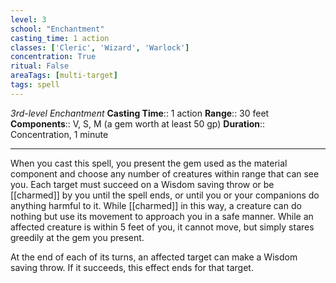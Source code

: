 ```yaml
---
level: 3
school: "Enchantment"
casting_time: 1 action
classes: ['Cleric', 'Wizard', 'Warlock']
concentration: True
ritual: False
areaTags: [multi-target]
tags: spell
---
```


_3rd-level Enchantment_
**Casting Time**:: 1 action
**Range**:: 30 feet
**Components**:: V, S, M (a gem worth at least 50 gp)
**Duration**:: Concentration, 1 minute

---

When you cast this spell, you present the gem used as the material component and choose any number of creatures within range that can see you. Each target must succeed on a Wisdom saving throw or be [[charmed]] by you until the spell ends, or until you or your companions do anything harmful to it. While [[charmed]] in this way, a creature can do nothing but use its movement to approach you in a safe manner. While an affected creature is within 5 feet of you, it cannot move, but simply stares greedily at the gem you present.

At the end of each of its turns, an affected target can make a Wisdom saving throw. If it succeeds, this effect ends for that target.




